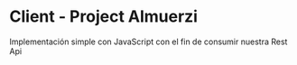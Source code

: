 # Client - Project Almuerzi
Implementación simple con JavaScript con el fin de consumir nuestra Rest Api
